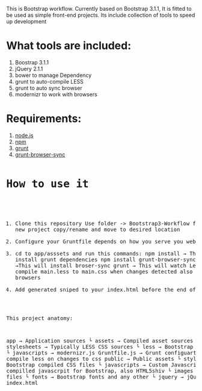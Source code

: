 This is Bootstrap workflow. Currently based on Bootstrap 3.1.1, It is fitted to be used as simple front-end projects. Its include collection of tools to speed up development

<h1> What tools are included:</h1>
<ol>
    <li>Boostrap 3.1.1</li>
    <li>jQuery 2.1.1</li>
    <li>bower to manage Dependency</li>
    <li>grunt to auto-compile LESS</li>
    <li>grunt to auto sync browser</li>
    <li>modernizr to work with browsers</li>

</ol>

<h1>Requirements: </h1>
<ol>
    <li><a href="http://nodejs.org/">node.js</a></li>
    <li><a href="https://www.npmjs.org/doc/README.html">npm</a></li>
    <li><a href="http://gruntjs.com/getting-started">grunt</a></li>
    <li><a href="https://github.com/shakyShane/grunt-browser-sync">grunt-browser-sync</a></li>
</ol>
<pre>
<h1>How to use it</h1> 

1. Clone this repository
    Use folder -> Bootstrap3-Workflow for your new project copy/rename and move to desired location
2. Configure your Gruntfile depends on how you serve you website
    https://github.com/shakyShane/grunt-browser-sync#options
3. cd to app/asssets and run this commands:
    npm install    → This will install grunt dependencies
    npm install grunt-browser-sync --save-dev →This will install broser-sync
    grunt          → This will watch Less folder and compile main.less to main.css when changes detected also reload browsers
4. Add generated sniped to your index.html before the end of body


This project anatomy:

app                      → Application sources
 └ assets                → Compiled asset sources
    └ stylesheets        → Typically LESS CSS sources
    	└ less        	 → Bootstrap LESS sources
    └ javascripts        → modernizr.js 
  Gruntfile.js           → Grunt configuartion, It will compile less on changes to css
public                   → Public assets
 └ stylesheets           → Bootstrap compiled CSS files
 └ javascripts           → Custom Javascript files and compilled javascrpit for Bootstrap, also HTML5shiv
 └ images                → Images files 
 └ fonts                 → Bootstrap fonts and any other
 └ jquery                → jQuery 
index.html


</pre>

